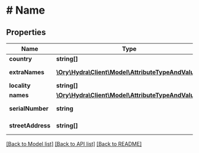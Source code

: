 # # Name

## Properties

Name | Type | Description | Notes
------------ | ------------- | ------------- | -------------
**country** | **string[]** | country | [optional] 
**extraNames** | [**\Ory\Hydra\Client\Model\AttributeTypeAndValue[]**](AttributeTypeAndValue.md) | extra names | [optional] 
**locality** | **string[]** | locality | [optional] 
**names** | [**\Ory\Hydra\Client\Model\AttributeTypeAndValue[]**](AttributeTypeAndValue.md) | names | [optional] 
**serialNumber** | **string** | serial number | [optional] 
**streetAddress** | **string[]** | street address | [optional] 

[[Back to Model list]](../../README.md#documentation-for-models) [[Back to API list]](../../README.md#documentation-for-api-endpoints) [[Back to README]](../../README.md)


